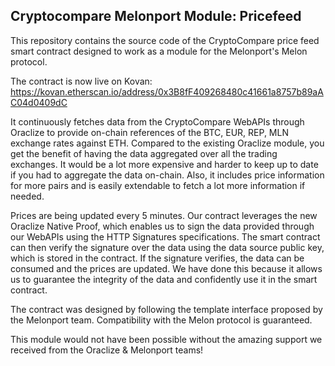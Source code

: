 ## Cryptocompare Melonport Module: Pricefeed

This repository contains the source code of the CryptoCompare price feed smart contract designed to work as a module for the Melonport's Melon protocol.

The contract is now live on Kovan: https://kovan.etherscan.io/address/0x3B8fF409268480c41661a8757b89aAC04d0409dC 

It continuously fetches data from the CryptoCompare WebAPIs through Oraclize to provide on-chain references of the BTC, EUR, REP, MLN exchange rates against ETH. Compared to the existing Oraclize module, you get the benefit of having the data aggregated over all the trading exchanges. It would be a lot more expensive and harder to keep up to date if you had to aggregate the data on-chain. Also, it includes price information for more pairs and is easily extendable to fetch a lot more information if needed.

Prices are being updated every 5 minutes. Our contract leverages the new Oraclize Native Proof, which enables us to sign the data provided through our WebAPIs using the HTTP Signatures specifications. The smart contract can then verify the signature over the data using the data source public key, which is stored in the contract. If the signature verifies, the data can be consumed and the prices are updated. We have done this because it allows us to guarantee the integrity of the data and confidently use it in the smart contract.

The contract was designed by following the template interface proposed by the Melonport team. Compatibility with the Melon protocol is guaranteed.

This module would not have been possible without the amazing support we received from the Oraclize & Melonport teams!
